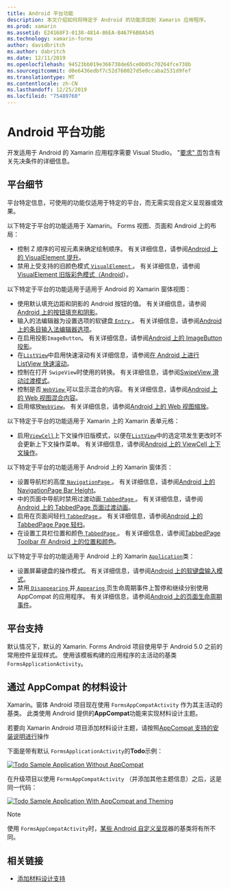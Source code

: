 ```yaml
---
title: Android 平台功能
description: 本文介绍如何将特定于 Android 的功能添加到 Xamarin 应用程序。
ms.prod: xamarin
ms.assetid: E24168F3-0138-4814-86EA-B467F6B8A545
ms.technology: xamarin-forms
author: davidbritch
ms.author: dabritch
ms.date: 12/11/2019
ms.openlocfilehash: 94523bb019e366738de65ce0b05c70264fce738b
ms.sourcegitcommit: d0e6436edbf7c52d760027d5e0ccaba2531d9fef
ms.translationtype: MT
ms.contentlocale: zh-CN
ms.lasthandoff: 12/25/2019
ms.locfileid: "75489760"
---
```

# <a name="android-platform-features"></a>Android 平台功能

开发适用于 Android 的 Xamarin 应用程序需要 Visual Studio。 "[要求" 页](~/get-started/requirements.md)包含有关先决条件的详细信息。

## <a name="platform-specifics"></a>平台细节

平台特定信息，可使用的功能仅适用于特定的平台，而无需实现自定义呈现器或效果。

以下特定于平台的功能适用于 Xamarin。 Forms 视图、页面和 Android 上的布局：

- 控制 Z 顺序的可视元素来确定绘制顺序。 有关详细信息，请参阅[Android 上的 VisualElement 提升](visualelement-elevation.md)。
- 禁用上受支持的旧颜色模式[ `VisualElement` ](xref:Xamarin.Forms.VisualElement)。 有关详细信息，请参阅[VisualElement 旧版彩色模式（Android](legacy-color-mode.md)）。

以下特定于平台的功能适用于适用于 Android 的 Xamarin 窗体视图：

- 使用默认填充边距和阴影的 Android 按钮的值。 有关详细信息，请参阅[Android 上的按钮填充和阴影](button-padding-shadow.md)。
- 输入的法编辑器为设置选项的软键盘[ `Entry` ](xref:Xamarin.Forms.Entry)。 有关详细信息，请参阅[Android 上的条目输入法编辑器选项](entry-ime-options.md)。
- 在启用投影`ImageButton`。 有关详细信息，请参阅[Android 上的 ImageButton 投影](imagebutton-drop-shadow.md)。
- 在[`ListView`](xref:Xamarin.Forms.ListView)中启用快速滚动有关详细信息，请参阅[在 Android 上进行 ListView 快速滚动](listview-fast-scrolling.md)。
- 控制在打开 `SwipeView`时使用的转换。 有关详细信息，请参阅[SwipeView 滑动过渡模式](swipeview-swipetransitionmode.md)。
- 控制是否[ `WebView` ](xref:Xamarin.Forms.WebView)可以显示混合的内容。 有关详细信息，请参阅[Android 上的 Web 视图混合内容](webview-mixed-content.md)。
- 启用缩放[`WebView`](xref:Xamarin.Forms.WebView)。 有关详细信息，请参阅[Android 上的 Web 视图缩放](webview-zoom-controls.md)。

以下特定于平台的功能适用于 Xamarin 上的 Xamarin 表单元格：

- 启用[`ViewCell`](xref:Xamarin.Forms.ViewCell)上下文操作旧版模式，以便在[`ListView`](xref:Xamarin.Forms.ListView)中的选定项发生更改时不会更新上下文操作菜单。 有关详细信息，请参阅[Android 上的 ViewCell 上下文操作](viewcell-context-actions.md)。

以下特定于平台的功能适用于 Android 上的 Xamarin 窗体页：

- 设置导航栏的高度[ `NavigationPage` ](xref:Xamarin.Forms.NavigationPage)。 有关详细信息，请参阅[Android 上的 NavigationPage Bar Height](navigationpage-bar-height.md)。
- 中的页面中导航时禁用过渡动画[ `TabbedPage` ](xref:Xamarin.Forms.TabbedPage)。 有关详细信息，请参阅[Android 上的 TabbedPage 页面过渡动画](tabbedpage-transition-animations.md)。
- 启用在页面间轻扫[ `TabbedPage` ](xref:Xamarin.Forms.TabbedPage)。 有关详细信息，请参阅[Android 上的 TabbedPage Page 轻扫](tabbedpage-page-swiping.md)。
- 在设置工具栏位置和颜色[ `TabbedPage` ](xref:Xamarin.Forms.TabbedPage)。 有关详细信息，请参阅[TabbedPage Toolbar 在 Android 上的位置和颜色](tabbedpage-toolbar-placement-color.md)。

以下特定于平台的功能适用于 Android 上的 Xamarin [`Application`](xref:Xamarin.Forms.Application)类：

- 设置屏幕键盘的操作模式。 有关详细信息，请参阅[Android 上的软键盘输入模式](soft-keyboard-input-mode.md)。
- 禁用[ `Disappearing` ](xref:Xamarin.Forms.Page.Appearing)并[ `Appearing` ](xref:Xamarin.Forms.Page.Appearing)页生命周期事件上暂停和继续分别使用 AppCompat 的应用程序。 有关详细信息，请参阅[Android 上的页面生命周期事件](page-lifecycle-events.md)。

## <a name="platform-support"></a>平台支持

默认情况下，默认的 Xamarin. Forms Android 项目使用早于 Android 5.0 之前的常用控件呈现样式。 使用该模板构建的应用程序的主活动的基类 `FormsApplicationActivity`。

## <a name="material-design-via-appcompat"></a>通过 AppCompat 的材料设计

Xamarin。窗体 Android 项目现在使用 `FormsAppCompatActivity` 作为其主活动的基类。 此类使用 Android 提供的**AppCompat**功能来实现材料设计主题。

若要向 Xamarin Android 项目添加材料设计主题，请按照[AppCompat 支持的安装说明进行](appcompat-material-design.md)操作

下面是带有默认 `FormsApplicationActivity`的**Todo**示例：

[![](images/before-appcompat-sml.png "Todo Sample Application Without AppCompat")](images/before-appcompat.png#lightbox "Todo Sample Application Without AppCompat")

在升级项目以使用 `FormsAppCompatActivity` （并添加其他主题信息）之后，这是同一代码：

[![](images/post-appcompat-sml.png "Todo Sample Application With AppCompat and Theming")](images/post-appcompat.png#lightbox "Todo Sample Application With AppCompat and Theming")

> [!NOTE]
> 使用 `FormsAppCompatActivity`时，[某些 Android 自定义呈现](~/xamarin-forms/app-fundamentals/custom-renderer/renderers.md)器的基类将有所不同。

## <a name="related-links"></a>相关链接

- [添加材料设计支持](appcompat-material-design.md)
